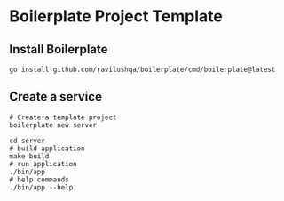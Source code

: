 # Boilerplate Project Template

## Install Boilerplate
```
go install github.com/ravilushqa/boilerplate/cmd/boilerplate@latest
```
## Create a service
```
# Create a template project
boilerplate new server

cd server
# build application
make build
# run application
./bin/app
# help commands
./bin/app --help
```
